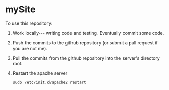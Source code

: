 mySite
===
To use this repository:

1. Work locally--- writing code and testing.  Eventually commit some code.
2. Push the commits to the github repository (or submit a pull request if you are not me).
3. Pull the commits from the github repository into the server's directory root.
4. Restart the apache server
    
    ```
    sudo /etc/init.d/apache2 restart
    ```
